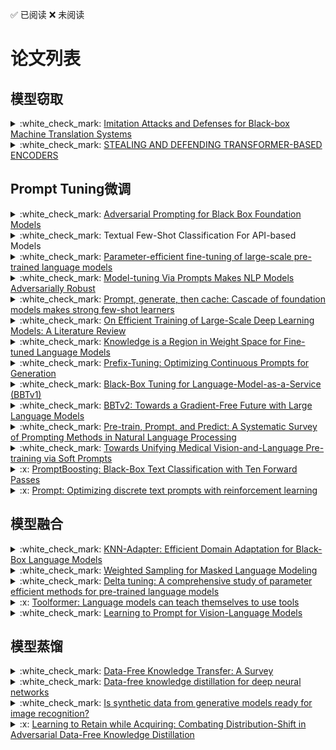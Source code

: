 :white_check_mark: 已阅读
:x: 未阅读


# 论文列表

## 模型窃取


<details>
<summary> :white_check_mark: <a href="https://arxiv.org/abs/2004.15015">Imitation Attacks and Defenses for Black-box Machine Translation Systems</a> </summary>
</details>

<details>
<summary> :white_check_mark: <a href="https://openreview.net/forum?id=LoJ6oXzc_P3">STEALING AND DEFENDING TRANSFORMER-BASED ENCODERS</a> </summary>
</details>  


##







## Prompt Tuning微调
<details>
<summary> :white_check_mark: <a href="https://arxiv.org/abs/2302.04237" target="_blank">Adversarial Prompting for Black Box Foundation Models</a> </summary>
<br>
<ul>
  <li>开发了一个框架，用于使用令牌空间投影运算符来查找对抗性提示。该算子将连续的单词嵌入空间与离散的令牌空间桥接起来，并能够使用黑盒攻击来找到对抗性提示。</li>
  <li>我们展示了我们的框架如何自动找到独立的或预先准备好的提示，这些提示会导致文本到图像模型输出特定的图像类。我们可以进一步找到排除与目标类相关的令牌的对抗性提示。</li>
  <li>我们的框架还可以找到改变非结构化文本生成的对抗性提示。例如，我们发现对抗性提示会鼓励积极情绪或增加生成文本中字母“q”的频率。</li>
</ul>
</details>


<details>
<summary> :white_check_mark: Textual Few-Shot Classification For API-based Models </summary>

</details>




<details>
<summary> :white_check_mark: <a href="https://www.nature.com/articles/s42256-023-00626-4">Parameter-efficient fine-tuning of large-scale pre-trained language models</a> </summary>
<blockquote>
<br>

**Fine-tuning的进阶升级版（冻结99%以上的参数进行任务适配），旨在全面分析delta-tuning（增量微调，使模型自适应变得低成本）的最新进展**  

1.delta-tuning可分为addition-based, specification-based and reparameterization-based methods.  
2.基于大型PLM中低内在维度的知识，我们表明delta调优本质上是一种关于解空间或函数空间的子空间优化方法。讨论证明了现有delta调谐方法的设计是合理的，并解释了实验中的一些现象。  
3.受深度学习和最优控制理论之间关系的启发，我们将delta调谐解释为PLM寻找最优控制器。我们提出了一个最优控制框架，该框架统一了不同的delta调整方法。我们的分析为delta调谐方法的新颖设计提供了理论参考。  


实验设计部分评估了vanilla fine-tuning（FT）和四种代表性的delta微调方法，包括提示微调（PT）、前缀微调（PF）、LoRA（LR）和适配器（AP）。   

**结论**：
本分析的重点是PLM的参数有效方法，即delta调谐。我们首先描述了这个问题，并提供了一个分类来系统地调查德尔塔调谐的发展。在经验证据的束缚下，我们提出了两个框架，从优化和最优控制的角度对delta调谐进行理论讨论。我们的讨论为delta调谐方法的新设计提供了理论参考，并有望激发对PLM模型自适应的更深入理解。从经验上讲，我们在100多项NLP任务中进行了广泛的实验，以公平地评估和探索组合性质、规模的影响和德尔塔调整的可转移性。就性能而言，delta调优可能略微落后于或相当于对各种任务的微调，并且随着模型的扩展，差距会缩小；就效率而言，delta调优可以显著减少存储空间和内存使用，并加速反向传播。总之，德尔塔调谐在刺激大型PLM方面显示出相当大的潜力，我们希望该范式能够得到进一步的理论研究和实证实践。
![](README.assets/image-20230430221334240.png)
![](README.assets/C4E863EF5887FCB856CC72BDC72_2D68437A_2136C.png)
</blockquote>

</details>

<details>
<summary> :white_check_mark: <a href="https://arxiv.org/abs/2303.07320">Model-tuning Via Prompts Makes NLP Models Adversarially Robust</a> </summary>
</details>

<details>
<summary> :white_check_mark: <a href="https://arxiv.org/abs/2303.02151">Prompt, generate, then cache: Cascade of foundation models makes strong few-shot learners</a> </summary>
</details>


<details>
<summary> :white_check_mark: <a href="https://arxiv.org/abs/2304.03589">On Efficient Training of Large-Scale Deep Learning Models: A Literature Review</a> </summary>
</details>


<details>
<summary> :white_check_mark: <a href="https://arxiv.org/abs/2302.04863">Knowledge is a Region in Weight Space for Fine-tuned Language Models</a> </summary>
<br>
<blockquote>

**模型形成的权重空间有助于参数的寻找，深入了解了模型之间的关系，位于两个相似模型之间的模型可以获得两者的知识。**

</blockquote>
</details>

<details>
<summary> :white_check_mark: <a href="https://arxiv.org/abs/2101.00190">Prefix-Tuning: Optimizing Continuous Prompts for Generation</a> </summary>
<br>
<blockquote>

**Adapter-tuning简单易用，插入可训练模块**  
**Prefix-Tuning前缀调优：上游前缀控制一个下游LM，而下游LM保持不变，因此不同的前缀+相同LM可以实现多功能**  
Lightweight fine-tuning：（1）removing parameters，（2）summation tuning （3）Adapter tuning
![](README.assets/prefix.PNG)
</blockquote>
</details>


<details>
<summary> :white_check_mark: <a href="https://proceedings.mlr.press/v162/sun22e.html">Black-Box Tuning for Language-Model-as-a-Service (BBTv1)</a> </summary>
<br>
<blockquote>

**连续prompt的无梯度实现，基于随机嵌入DFO**  
本文为这种场景提供了一种解决方案（BBT），以在不访问模型参数和梯度的情况下完成通用语言理解任务，从而使大规模PTM能够更好地造福用户，也就是说结合parameter-efficient tuning和基于random embedding的非梯度优化算法，就使用推理API把下游任务做好的愿景。prompt的优化几乎是不耗费算力的，因此这一优化过程可以在任何终端设备进行，根本不需要GPU，所有算力需求集中在大模型服务端。此外，这种优化方式还解藕了优化过程和模型前向传播的复杂度，原本的梯度下降中，反向传播的时间和内存占用与模型前向传播成正比，随着模型越来越大，优化也变得越来越昂贵；而black-box tuning的优化过程本身不耗费什么时间和内存，且复杂度仅依赖于本征维度d的大小，与前向传播的复杂度无关。
**有意义的观点：Aghajanyan等人（2021）的经验表明，预训练模型参数越多，其本征维度反而越小，大规模预训练隐含地压缩了下游NLP任务的内在维度。**
</blockquote>
</details>


<details>
<summary> :white_check_mark: <a href="https://aclanthology.org/2022.emnlp-main.259/">BBTv2: Towards a Gradient-Free Future with Large Language Models</a> </summary>
<br>
<blockquote>

**在过去工作（Black-Box Tuning, ICML 2022）的基础上提出了BBTv2，使用深层 prompt 代替原有的输入层 prompt，并提出一种基于分治的无梯度优化方法对其进行交替优化，在多个少样本学习任务上仅优化千分之三的参数取得了和全参数微调相仿的性能。**
</blockquote>
</details>



<details>
<summary> :white_check_mark: <a href="https://dl.acm.org/doi/full/10.1145/3560815">Pre-train, Prompt, and Predict: A Systematic Survey of Prompting Methods in Natural Language Processing</a> </summary>
<br>
<blockquote>

</blockquote>
</details>


<details>
<summary> :white_check_mark: <a href="https://arxiv.org/abs/2302.08958">Towards Unifying Medical Vision-and-Language
Pre-training via Soft Prompts</a> </summary>
<br>
<blockquote>

</blockquote>
</details>








<details>
<summary> :x: <a href="https://arxiv.org/abs/2212.09257">PromptBoosting: Black-Box Text Classification with Ten Forward Passes</a> </summary>
<br>
<blockquote>

** **
</blockquote>
</details>



<details>
<summary> :x: <a href="https://arxiv.org/abs/2205.12548">Prompt: Optimizing discrete text prompts with reinforcement learning</a> </summary>
<br>
<blockquote>

** **
</blockquote>
</details>


##

## 模型融合


<details>
<summary> :white_check_mark: <a href="https://arxiv.org/abs/2302.10879">KNN-Adapter: Efficient Domain Adaptation for Black-Box Language Models</a> </summary>
<br>
<blockquote>


思路基于2019年的文章：https://arxiv.org/abs/1911.00172
k-Nearest将语言模型的输出与从目标域构建的数据存储中的topk最近匹配示例所做的预测相结合。这种组合允许模型在没有额外训练的情况下，通过将该领域的特定特征纳入其预测来适应新的目标领域。然而，检索增强域自适应的零样本特性常常导致有限的实用性，因为模型不是在目标域上训练的，而是仅基于在数据存储中可以找到的最近的示例来适应域。与在目标域上进行专门微调的模型相比，这可能会导致性能次优。  
**KNN-Adapter+LM**  
KNN-LM中插值系数和分布温度是固定的，本文的创新就在于通过学习根据要预测的令牌、当前上下文和从数据存储中检索到的邻居来调整两个关键参数，即插值系数$\lambda $和分布温度$t$，从而提高kNN-LM的域自适应性能。
![](README.assets/KNN.PNG)

</blockquote>
</details>





<details>
<summary> :white_check_mark: <a href="https://arxiv.org/abs/2302.14225">Weighted Sampling for Masked Language Modeling</a> </summary>
<br>
<blockquote>

**提出了两种加权采样方法来缓解传统掩蔽语言建模中的频率偏差问题：频率加加权采样和动态加权采样，计算出来每个token的屏蔽概率。**  
**通过将加权采样应用于BERT，开发了一种新的PLM，即WSBERT。**
<!-- ![](README.assets/KNN.PNG) -->

</blockquote>
</details>


<details>
<summary> :white_check_mark: <a href="https://arxiv.org/abs/2203.06904">Delta tuning: A comprehensive study of parameter efficient methods for pre-trained language models</a> </summary>
<br>
<blockquote>

**内容和Parameter-efficient fine-tuning of large-scale pre-trained language models几乎相同**


</blockquote>
</details>


<details>
<summary> :x: <a href="https://arxiv.org/abs/2302.04761">Toolformer: Language models can teach themselves to use tools</a> </summary>
<br>
<blockquote>

**基于自监督生成标签的方式，让语言模型可以自己决定什么时候使用外部工具，使用什么外部工具，怎么使用外部工具。**
![](README.assets/Toolformer.PNG)
</blockquote>
</details>


<details>
<summary> :white_check_mark: <a href="https://arxiv.org/abs/2109.01134">Learning to Prompt for Vision-Language Models</a> </summary>
<br>
<blockquote>

**研究Prompt在大型视觉-语言模型的应用，也是用自适应的上下文学习来提升对图片的分类精度。**
提供了两种实现来处理不同性质的任务:  
1.基于统一上下文，与所有类共享相同的上下文，并且在大多数类别上都能很好地工作，也就是unified context，不管样本是什么类别，其learnable context都是一样的。    
2.基于特定于类的上下文，每个类学习一组特定的上下文令牌，适合于一些细粒度的类别，class-specific context，每个类别都有自己特有的learnable context。  
损失使用交叉熵损失
![](README.assets/Coop.PNG)
</blockquote>
</details>


##
## 模型蒸馏


<details>
<summary> :white_check_mark: <a href="https://arxiv.org/abs/2112.15278">Data-Free Knowledge Transfer: A Survey</a> </summary>
<br>
<blockquote>

**Data-Free Knowledge Transfer (DFKT)无数据知识迁移**  
1.Data-Free Knowledge Distillation (DFKD) 无数据知识蒸馏：将训练数据集的原始信息提取并传递到一个压缩学生模型中，知识传递,仍处于同一个任务下  
（1）噪声优化 （2）生成重建 （3）对抗探索  
应用方向：量化剪枝，增量学习，模型攻击
2.Source-(Data) Free Domain Adaptation (SFDA) 无数据领域自适应：通过目标数据查询和探索跨领域知识，两个模型的结构共享（就是参数不一样），面对不同的任务  
实现方法：（1）自监督训练：伪标签聚类；伪标签过滤 （2）虚拟源知识转移：源印象；风格迁移  
应用方向：语义分割，目标检测  

**未来研究方向**
1.更高效的数据重建  
2.适应性的知识迁移  
3.联合学习  
4.Transformer or GNN


</blockquote>
</details>



<details>
<summary> :white_check_mark: <a href="https://arxiv.org/abs/1710.07535">Data-free knowledge distillation for deep neural networks</a> </summary>
<br>
<blockquote>
提出了一种新的基于知识蒸馏[8]的神经网络压缩策略，而无需访问原始数据，提出了多种不同的教师网络的激活记录策略用来重建原始数据集，然后用重建的数据集去训练学生网络  
传统模型压缩：（1）权重量化 （2）网络修剪 （3）知识蒸馏  
在MNIST和CelebA上进行实验分析
</blockquote>
</details>


<details>
<summary> :white_check_mark: <a href="https://arxiv.org/abs/2210.07574">Is synthetic data from generative models ready for image recognition?</a> </summary>
<br>
<blockquote>

**ICLR**
用于图像识别的生成数据：  
1.传统仿真流水线生成的生成数据集（从图形引擎合成3D模型或场景的2D渲染）  
2.Diffusion，GAN生成模型合成得到

从生成数据角度出发对于零样本分类，少样本分类和预训练数据合成三个角度开展了实验分析，工作量大  
结论：合成数据可以促进image recognition，合成数据在预训练方面甚至超过imagenet。  
局限性：受限于资源无法计算更大尺寸，和图片大小
</blockquote>
</details>



<details>
<summary> :x: <a href="https://arxiv.org/abs/2302.14290">Learning to Retain while Acquiring: Combating Distribution-Shift in Adversarial Data-Free Knowledge Distillation</a> </summary>
<br>
<blockquote>

**cvpr2023**

</blockquote>
</details>



